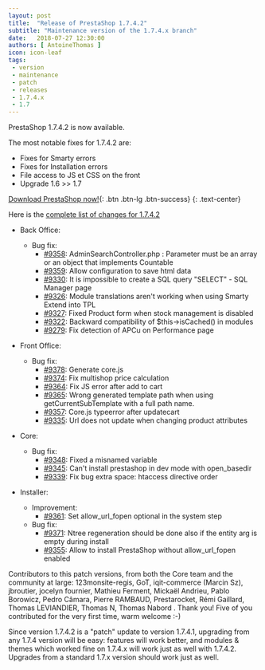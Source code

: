 ```yaml
---
layout: post
title:  "Release of PrestaShop 1.7.4.2"
subtitle: "Maintenance version of the 1.7.4.x branch"
date:   2018-07-27 12:30:00
authors: [ AntoineThomas ]
icon: icon-leaf
tags:
 - version
 - maintenance
 - patch
 - releases
 - 1.7.4.x
 - 1.7
---
```


PrestaShop 1.7.4.2 is now available.

The most notable fixes for 1.7.4.2 are:

* Fixes for Smarty errors
* Fixes for Installation errors
* File access to JS et CSS on the front
* Upgrade 1.6 >> 1.7


[Download PrestaShop now!](https://www.prestashop.com/versions){: .btn .btn-lg .btn-success}
{: .text-center}

Here is the [complete list of changes for 1.7.4.2](https://github.com/PrestaShop/PrestaShop/milestone/46)

- Back Office:
  - Bug fix:
    - [#9358](https://github.com/PrestaShop/PrestaShop/pull/9358): AdminSearchController.php : Parameter must be an array or an object that implements Countable
    - [#9359](https://github.com/PrestaShop/PrestaShop/pull/9359): Allow configuration to save html data
    - [#9330](https://github.com/PrestaShop/PrestaShop/pull/9330): It is impossible to create a SQL query "SELECT"  - SQL Manager page
    - [#9326](https://github.com/PrestaShop/PrestaShop/pull/9326): Module translations aren't working when using Smarty Extend into TPL
    - [#9327](https://github.com/PrestaShop/PrestaShop/pull/9327): Fixed Product form when stock management is disabled
    - [#9322](https://github.com/PrestaShop/PrestaShop/pull/9322): Backward compatibility of  $this->isCached() in modules
    - [#9279](https://github.com/PrestaShop/PrestaShop/pull/9279): Fix detection of APCu on Performance page

- Front Office:
  - Bug fix:
    - [#9378](https://github.com/PrestaShop/PrestaShop/pull/9378): Generate core.js
    - [#9374](https://github.com/PrestaShop/PrestaShop/pull/9374): Fix multishop price calculation
    - [#9364](https://github.com/PrestaShop/PrestaShop/pull/9364): Fix JS error after add to cart
    - [#9365](https://github.com/PrestaShop/PrestaShop/pull/9365): Wrong generated template path when using getCurrentSubTemplate with a full path name.
    - [#9357](https://github.com/PrestaShop/PrestaShop/pull/9357): Core.js typeerror after updatecart
    - [#9335](https://github.com/PrestaShop/PrestaShop/pull/9335): Url does not update when changing product attributes 

- Core:
  - Bug fix:
    - [#9348](https://github.com/PrestaShop/PrestaShop/pull/9348): Fixed a misnamed variable
    - [#9345](https://github.com/PrestaShop/PrestaShop/pull/9345): Can't install prestashop in dev mode with open_basedir
    - [#9339](https://github.com/PrestaShop/PrestaShop/pull/9339): Fix bug extra space: htaccess directive order

- Installer:
  - Improvement:
    - [#9361](https://github.com/PrestaShop/PrestaShop/pull/9361): Set allow_url_fopen optional in the system step
  - Bug fix:
    - [#9371](https://github.com/PrestaShop/PrestaShop/pull/9371): Ntree regeneration should be done also if the entity arg is empty during install
    - [#9355](https://github.com/PrestaShop/PrestaShop/pull/9355): Allow to install PrestaShop without allow_url_fopen enabled


Contributors to this patch versions, from both the Core team and the community at large: 123monsite-regis, GoT, iqit-commerce (Marcin Sz), jbroutier, jocelyn fournier, Mathieu Ferment, Mickaël Andrieu, Pablo Borowicz, Pedro Câmara, Pierre RAMBAUD, Prestarocket, Rémi Gaillard, Thomas LEVIANDIER, Thomas N, Thomas Nabord . Thank you! Five of you contributed for the very first time, warm welcome :-)

Since version 1.7.4.2 is a "patch" update to version 1.7.4.1, upgrading from any 1.7.4 version will be easy: features will work better, and modules & themes which worked fine on 1.7.4.x will work just as well with 1.7.4.2.<br/>
Upgrades from a standard 1.7.x version should work just as well.
